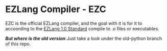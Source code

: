 # EZLang Compiler - EZC

EZC is the official EZLang compiler, and the goal with it is for it to accoording to the [EZLang 1.0 Standard](https://docs.google.com/document/d/1z2w_VfXfJRbz46dckEBbcNirrwUDevLSF-Xx2_Iz8aQ/edit?usp=sharing) compile to .o files or executables.

***But where is the old version***
Just take a look under the old-python branch of this repo.
